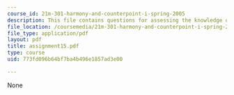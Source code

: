```yaml
---
course_id: 21m-301-harmony-and-counterpoint-i-spring-2005
description: This file contains questions for assessing the knowledge of the course.
file_location: /coursemedia/21m-301-harmony-and-counterpoint-i-spring-2005/773fd096b64bf7ba4b496e1857ad3e00_assignment15.pdf
file_type: application/pdf
layout: pdf
title: assignment15.pdf
type: course
uid: 773fd096b64bf7ba4b496e1857ad3e00

---
```

None